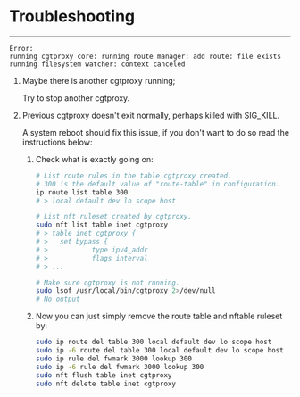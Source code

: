 # Troubleshooting

---

```
Error:
running cgtproxy core: running route manager: add route: file exists
running filesystem watcher: context canceled
```

1. Maybe there is another cgtproxy running;

   Try to stop another cgtproxy.

2. Previous cgtproxy doesn't exit normally, perhaps killed with SIG_KILL.

   A system reboot should fix this issue, if you don't want to do so read the instructions below:

   1. Check what is exactly going on:

      ```bash
      # List route rules in the table cgtproxy created.
      # 300 is the default value of "route-table" in configuration.
      ip route list table 300
      # > local default dev lo scope host

      # List nft ruleset created by cgtproxy.
      sudo nft list table inet cgtproxy
      # > table inet cgtproxy {
      # >   set bypass {
      # >           type ipv4_addr
      # >           flags interval
      # > ...

      # Make sure cgtproxy is not running.
      sudo lsof /usr/local/bin/cgtproxy 2>/dev/null
      # No output
      ```

   2. Now you can just simply remove the route table and nftable ruleset by:

      ```bash
      sudo ip route del table 300 local default dev lo scope host
      sudo ip -6 route del table 300 local default dev lo scope host
      sudo ip rule del fwmark 3000 lookup 300
      sudo ip -6 rule del fwmark 3000 lookup 300
      sudo nft flush table inet cgtproxy
      sudo nft delete table inet cgtproxy
      ```
